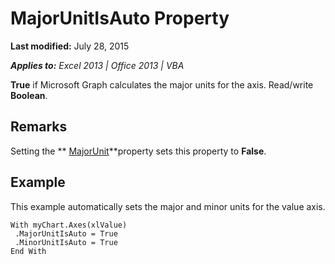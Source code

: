 
# MajorUnitIsAuto Property

 **Last modified:** July 28, 2015

 _**Applies to:** Excel 2013 | Office 2013 | VBA_

 **True** if Microsoft Graph calculates the major units for the axis. Read/write **Boolean**.


## Remarks

Setting the  ** [MajorUnit](46d4d4e0-f285-2800-f539-72e7acb98948.md)**property sets this property to  **False**.


## Example

This example automatically sets the major and minor units for the value axis.


```
With myChart.Axes(xlValue) 
 .MajorUnitIsAuto = True 
 .MinorUnitIsAuto = True 
End With
```

